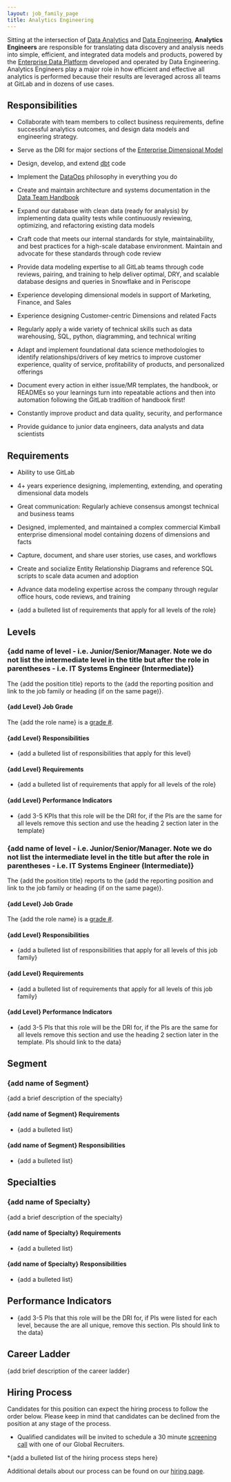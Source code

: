 ```yaml
---
layout: job_family_page
title: Analytics Engineering
---
```


Sitting at the intersection of [Data Analytics](https://about.gitlab.com/job-families/finance/data-analyst) and [Data Engineering](https://about.gitlab.com/job-families/finance/data-engineer), **Analytics Engineers** are responsible for translating data discovery and analysis needs into simple, efficient, and integrated data models and products, powered by the [Enterprise Data Platform](https://about.gitlab.com/handbook/business-technology/data-team/platform) developed and operated by Data Engineering. Analytics Engineers play a major role in how efficient and effective all analytics is performed because their results are leveraged across all teams at GitLab and in dozens of use cases.

## Responsibilities
* Collaborate with team members to collect business requirements, define successful analytics outcomes, and design data models and engineering strategy.
* Serve as the DRI for major sections of the [Enterprise Dimensional Model](https://about.gitlab.com/handbook/business-ops/data-team/data-edw)
* Design, develop, and extend [dbt](https://www.getdbt.com/) code
* Implement the [DataOps](https://en.wikipedia.org/wiki/DataOps) philosophy in everything you do
* Create and maintain architecture and systems documentation in the [Data Team Handbook](https://about.gitlab.com/handbook/business-technology/data-team)
* Expand our database with clean data (ready for analysis) by implementing data quality tests while continuously reviewing, optimizing, and refactoring existing data models

* Craft code that meets our internal standards for style, maintainability, and best practices for a high-scale database environment. Maintain and advocate for these standards through code review
* Provide data modeling expertise to all GitLab teams through code reviews, pairing, and training to help deliver optimal, DRY, and scalable database designs and queries in Snowflake and in Periscope

* Experience developing dimensional models in support of Marketing, Finance, and Sales
* Experience designing Customer-centric Dimensions and related Facts

* Regularly apply a wide variety of technical skills such as data warehousing, SQL, python, diagramming, and technical writing
* Adapt and implement foundational data science methodologies to identify relationships/drivers of key metrics to improve customer experience, quality of service, profitability of products, and personalized offerings


* Document every action in either issue/MR templates, the handbook, or READMEs so your learnings turn into repeatable actions and then into automation following the GitLab tradition of handbook first!
* Constantly improve product and data quality, security, and performance
* Provide guidance to junior data engineers, data analysts and data scientists

## Requirements
* Ability to use GitLab
* 4+ years experience designing, implementing, extending, and operating dimensional data models
* Great communication: Regularly achieve consensus amongst technical and business teams
* Designed, implemented, and maintained a complex commercial Kimball enterprise dimensional model containing dozens of dimensions and facts



* Capture, document, and share user stories, use cases, and workflows
* Create and socialize Entity Relationship Diagrams and reference SQL scripts to scale data acumen and adoption
* Advance data modeling expertise across the company through regular office hours, code reviews, and training


* {add a bulleted list of requirements that apply for all levels of the role}

## Levels
### {add name of level - i.e. Junior/Senior/Manager. Note we do not list the intermediate level in the title but after the role in parentheses - i.e. IT Systems Engineer (Intermediate)}
The {add the position title} reports to the {add the reporting position and link to the job family or heading (if on the same page)}.

#### {add Level} Job Grade
The {add the role name} is a [grade #](/handbook/total-rewards/compensation/compensation-calculator/#gitlab-job-grades).

#### {add Level} Responsibilities
* {add a bulleted list of responsibilities that apply for this level}

#### {add Level} Requirements
* {add a bulleted list of requirements that apply for all levels of the role}

#### {add Level} Performance Indicators
* {add 3-5 KPIs that this role will be the DRI for, if the PIs are the same for all levels remove this section and use the heading 2 section later in the template}

### {add name of level - i.e. Junior/Senior/Manager. Note we do not list the intermediate level in the title but after the role in parentheses - i.e. IT Systems Engineer (Intermediate)}
The {add the position title} reports to the {add the reporting position and link to the job family or heading (if on the same page)}.

#### {add Level} Job Grade
The {add the role name} is a [grade #](/handbook/total-rewards/compensation/compensation-calculator/#gitlab-job-grades).

#### {add Level} Responsibilities
* {add a bulleted list of responsibilities that apply for all levels of this job family}

#### {add Level} Requirements
* {add a bulleted list of requirements that apply for all levels of this job family}

#### {add Level} Performance Indicators
* {add 3-5 PIs that this role will be the DRI for, if the PIs are the same for all levels remove this section and use the heading 2 section later in the template. PIs should link to the data}

## Segment
### {add name of Segment}
{add a brief description of the specialty}

#### {add name of Segment} Requirements
* {add a bulleted list}

#### {add name of Segment} Responsibilities
* {add a bulleted list}

## Specialties
### {add name of Specialty}
{add a brief description of the specialty}

#### {add name of Specialty} Requirements
* {add a bulleted list}

#### {add name of Specialty} Responsibilities
* {add a bulleted list}

## Performance Indicators
* {add 3-5 PIs that this role will be the DRI for, if PIs were listed for each level, because the are all unique, remove this section. PIs should link to the data}

## Career Ladder
{add brief description of the career ladder}

## Hiring Process
Candidates for this position can expect the hiring process to follow the order below. Please keep in mind that candidates can be declined from the position at any stage of the process.
* Qualified candidates will be invited to schedule a 30 minute [screening call](/handbook/hiring/interviewing/#screening-call) with one of our Global Recruiters.

*{add a bulleted list of the hiring process steps here}

Additional details about our process can be found on our [hiring page](/handbook/hiring).
